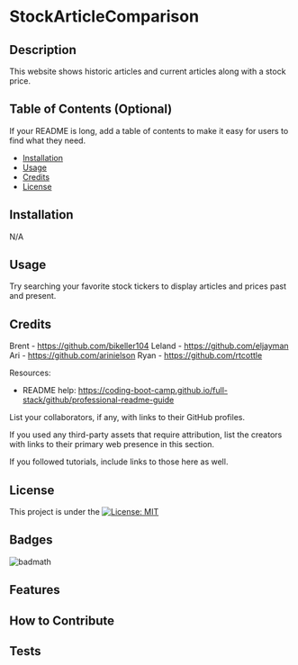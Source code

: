 # StockArticleComparison

## Description

This website shows historic articles and current articles along with a stock price.

<!-- TODO: Fill these out below-->
<!-- - What was your motivation?
- Why did you build this project? (Note: the answer is not "Because it was a homework assignment.")
- What problem does it solve?
- What did you learn? -->

## Table of Contents (Optional)

If your README is long, add a table of contents to make it easy for users to find what they need.

- [Installation](#installation)
- [Usage](#usage)
- [Credits](#credits)
- [License](#license)

## Installation

N/A

## Usage

Try searching your favorite stock tickers to display articles and prices past and present.

<!-- TODO: -->

<!-- To add a screenshot, create an `assets/images` folder in your repository and upload your screenshot to it. Then, using the relative filepath, add it to your README using the following syntax:
    ```md
    ![alt text](assets/images/screenshot.png)
    ``` -->

## Credits

Brent - https://github.com/bikeller104
Leland - https://github.com/eljayman
Ari - https://github.com/arinielson
Ryan - https://github.com/rtcottle

Resources:

- README help: https://coding-boot-camp.github.io/full-stack/github/professional-readme-guide

<!-- TODO: Add API info, resources, etc.  -->

List your collaborators, if any, with links to their GitHub profiles.

If you used any third-party assets that require attribution, list the creators with links to their primary web presence in this section.

If you followed tutorials, include links to those here as well.

## License

This project is under the [![License: MIT](https://img.shields.io/badge/License-MIT-yellow.svg)](./LICENSE)

<!-- TODO: Determine if these below want to be used or not.  -->

## Badges

![badmath](https://img.shields.io/github/languages/top/lernantino/badmath)

<!-- Badges aren't necessary, per se, but they demonstrate street cred. Badges let other developers know that you know what you're doing. Check out the badges hosted by [shields.io](https://shields.io/). You may not understand what they all represent now, but you will in time. -->

## Features

<!-- If your project has a lot of features, list them here. -->

## How to Contribute

<!-- If you created an application or package and would like other developers to contribute it, you can include guidelines for how to do so. The [Contributor Covenant](https://www.contributor-covenant.org/) is an industry standard, but you can always write your own if you'd prefer. -->

## Tests

<!-- Go the extra mile and write tests for your application. Then provide examples on how to run them here. -->